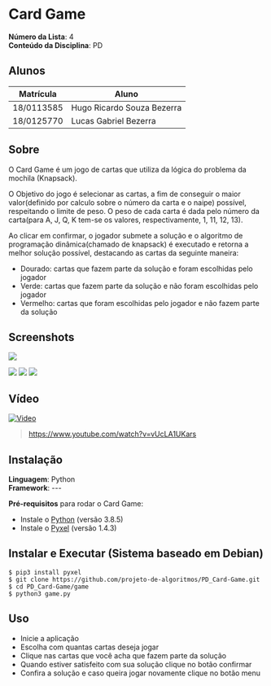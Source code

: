 # Card Game 

**Número da Lista**: 4<br>
**Conteúdo da Disciplina**: PD<br>

## Alunos
|Matrícula | Aluno |
| -- | -- |
| 18/0113585  |  Hugo Ricardo Souza Bezerra |
| 18/0125770  |  Lucas Gabriel Bezerra      |

## Sobre 
O Card Game é um jogo de cartas que utiliza da lógica do problema da mochila (Knapsack).

O Objetivo do jogo é selecionar as cartas, a fim de conseguir o maior valor(definido por calculo sobre o número da carta e o naipe)
possível, respeitando o limite de peso. O peso de cada carta é dada pelo 
número da carta(para A, J, Q, K tem-se os valores, respectivamente, 1, 11, 12, 13).

Ao clicar em confirmar, o jogador submete a solução e o algoritmo de programação dinâmica(chamado de knapsack) é executado e retorna a melhor solução possível, destacando as cartas da seguinte maneira:

- Dourado: cartas que fazem parte da solução e foram escolhidas pelo jogador  
- Verde: cartas que fazem parte da solução e não foram escolhidas pelo jogador  
- Vermelho: cartas que foram escolhidas pelo jogador e não fazem parte da solução

## Screenshots

![](https://i.imgur.com/TE4fgdw.gif)

![](https://i.imgur.com/1D24AeD.png)
![](https://i.imgur.com/Q2Kg6Me.png)
![](https://i.imgur.com/ElusoUN.png)

## Vídeo

[![Video](https://img.youtube.com/vi/vUcLA1UKars/0.jpg)](https://www.youtube.com/watch?v=vUcLA1UKars)

> https://www.youtube.com/watch?v=vUcLA1UKars

## Instalação 
**Linguagem**: Python<br>
**Framework**: --- <br>

**Pré-requisitos** para rodar o Card Game:
* Instale o [Python](https://www.python.org/downloads/) (versão 3.8.5)
* Instale o [Pyxel](https://github.com/kitao/pyxel/blob/master/README.pt.md) (versão 1.4.3)

## Instalar e Executar (Sistema baseado em Debian)

    $ pip3 install pyxel 
    $ git clone https://github.com/projeto-de-algoritmos/PD_Card-Game.git
    $ cd PD_Card-Game/game
    $ python3 game.py

## Uso 

- Inicie a aplicação
- Escolha com quantas cartas deseja jogar
- Clique nas cartas que você acha que fazem parte da solução
- Quando estiver satisfeito com sua solução clique no botão confirmar
- Confira a solução e caso queira jogar novamente clique no botão menu